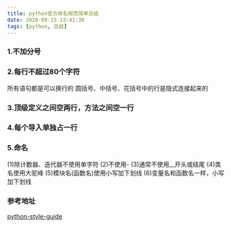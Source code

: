 ```yaml
---
title: python官方命名规范简单总结
date: 2020-09-15 13:41:30
tags: [python, 总结]
---
```

### 1.不加分号

### 2.每行不超过80个字符
所有语句都是可以换行的
圆括号、中括号、花括号中的行是隐式连接起来的

### 3.顶级定义之间空两行，方法之间空一行

### 4.每个导入单独占一行

### 5.命名
(1)除计数器、迭代器不使用单字符
(2)不使用-
(3)通常不使用\_\_开头或结尾
(4)类名使用大驼峰
(5)模块名(函数名)使用小写加下划线
(6)变量名和函数名一样，小写加下划线

### 参考地址
[python-style-guide](https://python-guide.gitbooks.io/python-style-guide/content/style-guide/variables.html)
